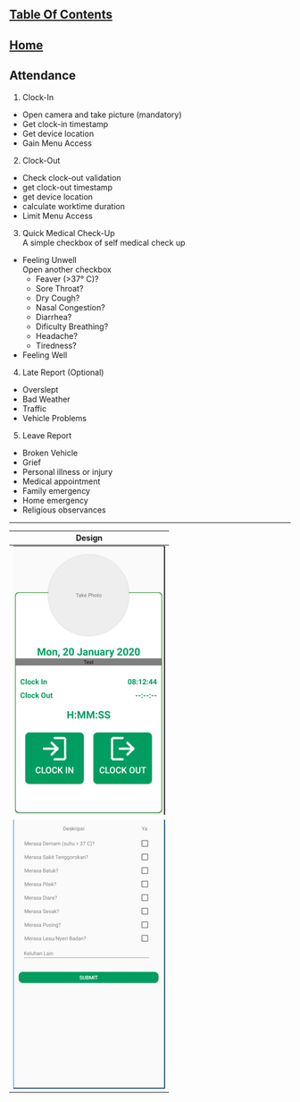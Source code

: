 ## [Table Of Contents](https://github.com/diohlicious/collection-management-app/blob/master/Table-Of-Contents.md)
## [Home](https://github.com/diohlicious/collection-management-app/blob/master/Menu.md)
## Attendance

1. Clock-In
- Open camera and take picture (mandatory)
- Get clock-in timestamp
- Get device location
- Gain Menu Access
2. Clock-Out
- Check clock-out validation
- get clock-out timestamp
- get device location
- calculate worktime duration
- Limit Menu Access
3. Quick Medical Check-Up  
A simple checkbox of self medical check up
- Feeling Unwell  
Open another checkbox
  - Feaver (>37° C)?
  - Sore Throat?
  - Dry Cough?
  - Nasal Congestion?
  - Diarrhea?
  - Dificulty Breathing?
  - Headache?
  - Tiredness?
- Feeling Well  
4. Late Report (Optional)
- Overslept
- Bad Weather
- Traffic
- Vehicle Problems
5. Leave Report
- Broken Vehicle
- Grief
- Personal illness or injury
- Medical appointment
- Family emergency
- Home emergency
- Religious observances
___
|Design
|--|
|![alt text](https://github.com/diohlicious/collection-management-app/blob/master/Doc/Images/Screenshot_20200915_174758.png "Attendance")
|![alt text](https://github.com/diohlicious/collection-management-app/blob/master/Doc/Images/Screenshot_20200915_174449.png "Medical Check Up")


